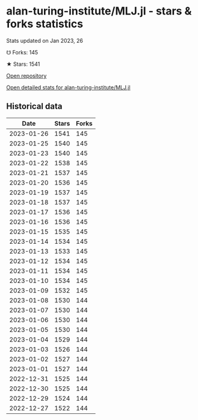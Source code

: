 # alan-turing-institute/MLJ.jl - stars & forks statistics

Stats updated on Jan 2023, 26

☋ Forks: 145

★ Stars: 1541

[Open repository](https://github.com/alan-turing-institute/MLJ.jl)

[Open detailed stats for alan-turing-institute/MLJ.jl](https://reviewgithub.com/rep/alan-turing-institute/MLJ.jl)

## Historical data
| Date | Stars | Forks |
|------|-------|-------|
| 2023-01-26 | 1541 | 145 | 
| 2023-01-25 | 1540 | 145 | 
| 2023-01-23 | 1540 | 145 | 
| 2023-01-22 | 1538 | 145 | 
| 2023-01-21 | 1537 | 145 | 
| 2023-01-20 | 1536 | 145 | 
| 2023-01-19 | 1537 | 145 | 
| 2023-01-18 | 1537 | 145 | 
| 2023-01-17 | 1536 | 145 | 
| 2023-01-16 | 1536 | 145 | 
| 2023-01-15 | 1535 | 145 | 
| 2023-01-14 | 1534 | 145 | 
| 2023-01-13 | 1533 | 145 | 
| 2023-01-12 | 1534 | 145 | 
| 2023-01-11 | 1534 | 145 | 
| 2023-01-10 | 1534 | 145 | 
| 2023-01-09 | 1532 | 145 | 
| 2023-01-08 | 1530 | 144 | 
| 2023-01-07 | 1530 | 144 | 
| 2023-01-06 | 1530 | 144 | 
| 2023-01-05 | 1530 | 144 | 
| 2023-01-04 | 1529 | 144 | 
| 2023-01-03 | 1526 | 144 | 
| 2023-01-02 | 1527 | 144 | 
| 2023-01-01 | 1527 | 144 | 
| 2022-12-31 | 1525 | 144 | 
| 2022-12-30 | 1525 | 144 | 
| 2022-12-29 | 1524 | 144 | 
| 2022-12-27 | 1522 | 144 | 

